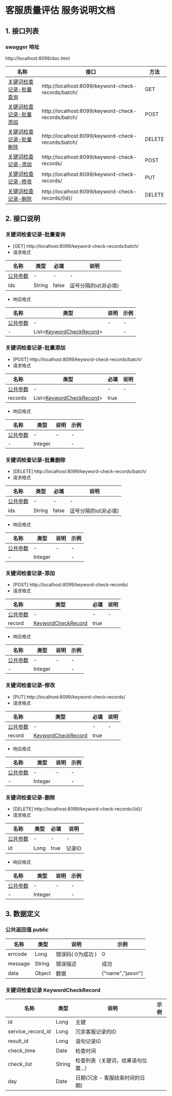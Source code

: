                  
# 客服质量评估 服务说明文档

## 1. 接口列表

### swagger 地址
http://localhost:8099/doc.html

名称|接口|方法
---|---|---
<a href="#batchSelect">关键词检查记录-批量查询</a>|http://localhost:8099/keyword-check-records/batch/|GET
<a href="#batchInsert">关键词检查记录-批量添加</a>|http://localhost:8099/keyword-check-records/batch/|POST
<a href="#batchDelete">关键词检查记录-批量删除</a>|http://localhost:8099/keyword-check-records/batch/|DELETE
<a href="#singleInsert">关键词检查记录-添加</a>|http://localhost:8099/keyword-check-records/|POST
<a href="#singleUpdate">关键词检查记录-修改</a>|http://localhost:8099/keyword-check-records/|PUT
<a href="#singleDelete">关键词检查记录-删除</a>|http://localhost:8099/keyword-check-records/{id}/|DELETE

## 2. 接口说明

### <A NAME="batchSelect">关键词检查记录-批量查询</A>

- [GET] http://localhost:8099/keyword-check-records/batch/
- 请求格式

名称|类型|必填|说明
---|---|---|---
<a href="#public">公共参数</a>|-|-|-
ids|String|false|逗号分隔的id(非必填)

- 响应格式

名称|类型|说明|示例
---|---|---|---
<a href="#public">公共参数</a>|-|-|-|-
-|List&lt;<a href="#KeywordCheckRecord">KeywordCheckRecord</a>&gt;||-

### <A NAME="batchInsert">关键词检查记录-批量添加</A>

- [POST] http://localhost:8099/keyword-check-records/batch/
- 请求格式

名称|类型|必填|说明
---|---|---|---
<a href="#public">公共参数</a>|-|-|-
records|List&lt;<a href="#KeywordCheckRecord">KeywordCheckRecord</a>&gt;|true|

- 响应格式

名称|类型|说明|示例
---|---|---|---
<a href="#public">公共参数</a>|-|-|-|-
-|Integer||-

### <A NAME="batchDelete">关键词检查记录-批量删除</A>

- [DELETE] http://localhost:8099/keyword-check-records/batch/
- 请求格式

名称|类型|必填|说明
---|---|---|---
<a href="#public">公共参数</a>|-|-|-
ids|String|false|逗号分隔的id(非必填)

- 响应格式

名称|类型|说明|示例
---|---|---|---
<a href="#public">公共参数</a>|-|-|-|-
-|Integer||-

### <A NAME="singleInsert">关键词检查记录-添加</A>

- [POST] http://localhost:8099/keyword-check-records/
- 请求格式

名称|类型|必填|说明
---|---|---|---
<a href="#public">公共参数</a>|-|-|-
record|<a href="#KeywordCheckRecord">KeywordCheckRecord</a>|true|

- 响应格式

名称|类型|说明|示例
---|---|---|---
<a href="#public">公共参数</a>|-|-|-|-
-|Integer||-

### <A NAME="singleUpdate">关键词检查记录-修改</A>

- [PUT] http://localhost:8099/keyword-check-records/
- 请求格式

名称|类型|必填|说明
---|---|---|---
<a href="#public">公共参数</a>|-|-|-
record|<a href="#KeywordCheckRecord">KeywordCheckRecord</a>|true|

- 响应格式

名称|类型|说明|示例
---|---|---|---
<a href="#public">公共参数</a>|-|-|-|-
-|Integer||-

### <A NAME="singleDelete">关键词检查记录-删除</A>

- [DELETE] http://localhost:8099/keyword-check-records/{id}/
- 请求格式

名称|类型|必填|说明
---|---|---|---
<a href="#public">公共参数</a>|-|-|-
id|Long|true|记录ID

- 响应格式

名称|类型|说明|示例
---|---|---|---
<a href="#public">公共参数</a>|-|-|-|-
-|Integer||-


## 3. 数据定义

### 公共返回值 <A NAME="public">public</A>

名称|类型|说明|示例
---|---|---|---
errcode|Long|错误码( 0为成功 )| 0
message|String|错误描述|成功
data|Object|数据|{"name","jason"}

### 关键词检查记录 <A NAME="KeywordCheckRecord">KeywordCheckRecord</A>

名称|类型|说明|示例
---|---|---|---
id|Long|主键|
service_record_id|Long|冗余客服记录的ID|
result_id|Long|语句记录ID|
check_time|Date|检查时间|
check_list|String|检查列表（关键词，结果语句位置...）|
day|Date|日期(冗余 - 客服结束时间的日期)|
